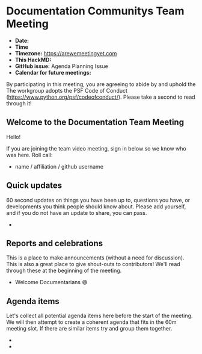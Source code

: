 # Documentation Communitys Team Meeting

- **Date:** 
- **Time**
- **Timezone:** <https://arewemeetingyet.com>
- **This HackMD:**
- **GitHub issue:** Agenda Planning Issue
- **Calendar for future meetings:** 

By participating in this meeting, you are agreeing to abide by and uphold the The workgroup adopts the PSF Code of Conduct (https://www.python.org/psf/codeofconduct/).
Please take a second to read through it!

## Welcome to the Documentation Team Meeting

Hello!

If you are joining the team video meeting, sign in below so we know who was here. Roll call:

- name / affiliation / github username


## Quick updates

60 second updates on things you have been up to, questions you have, or developments you think people should know about. Please add yourself, and if you do not have an update to share, you can pass.

-

## Reports and celebrations

This is a place to make announcements (without a need for discussion). This is also a great place to give shout-outs to contributors! We'll read through these at the beginning of the meeting.

- Welcome Documentarians :smile:

## Agenda items

Let's collect all potential agenda items here before the start of the meeting. We will then attempt to create a coherent agenda that fits in the 60m meeting slot. If there are similar items try and group them together.

-
-